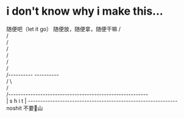 # i don't know why i make this...
随便吧（let it go）
随便放，随便拿，随便干嘛
                                                    /\
                                                   /  \
                                                  /    \
                                                 /      \
                                                /        \
                                               /          \
                                              /            \
                                    /----------            ----------\
                                   /                                  \    
                                  /                                    \
                          /---------------------------------------------------------\
                         |                    s h i t                                |
                         -------------------------------------------------------------                                                         
 noshit
 不要💩山
